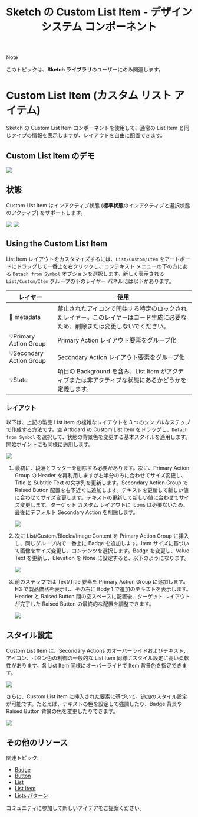 ﻿---
title: Sketch の Custom List Item - デザイン システム コンポーネント
_description: List Items コレクションは、完全なカスタマイズ可能な Custom レイアウトを作成する List Item を含みます。
_keywords: デザイン システム, デザイン システム UX, UI キット, Sketch, Ignite UI for Angular, Sketch to Angular, Angular, Angular デザイン システム, Sketch からコードをエクスポート, Angular 用のデザイン キット, Sketch HTML, Sketch to HTML, Sketch UI キット
_language: ja
---

> [!NOTE]
> このトピックは、<b>Sketch ライブラリ</b>のユーザーにのみ関連します。

# Custom List Item (カスタム リスト アイテム)

Sketch の Custom List Item コンポーネントを使用して、通常の List Item と同じタイプの情報を表示しますが、レイアウトを自由に配置できます。

## Custom List Item のデモ

<img class="responsive-img" src="../images/list_item_custom_demo.png" srcset="../images/list_item_custom_demo@2x.png 2x" />

## 状態

Custom List Item はインアクティブ状態 (**標準状態**のインアクティブと選択状態のアクティブ) をサポートします。

<img class="responsive-img" src="../images/list_item_custom_inactive.png" srcset="../images/list_item_custom_inactive@2x.png 2x" />
<img class="responsive-img" src="../images/list_item_custom_active.png" srcset="../images/list_item_custom_active@2x.png 2x" />

## Using the Custom List Item

List Item レイアウトをカスタマイズするには、`List/Custom/Item` をアートボードにドラッグして一番上を右クリックし、コンテキスト メニューの下の方にある `Detach from Symbol` オプションを選択します。新しく表示される `List/Custom/Item` グループの下のレイヤー パネルには以下があります。

| レイヤー                 | 使用                                                                                                                           |
| ------------------------ | ------------------------------------------------------------------------------------------------------------------------------ |
| 🚫 metadata  | 禁止されたアイコンで開始する特定のロックされたレイヤー。このレイヤーはコード生成に必要なため、削除または変更しないでください。 |
| 💡Primary Action Group   | Primary Action レイアウト要素をグループ化                                                                                      |
| 💡Secondary Action Group | Secondary Action レイアウト要素をグループ化                                                                                    |
| 💡State                  | 項目の Background を含み、List Item がアクティブまたは非アクティブな状態にあるかどうかを定義します。                           |

### レイアウト

以下は、上記の製品 List Item の複雑なレイアウトを 3 つのシンプルなステップで作成する方法です。空 Artboard の Custom List Item をドラッグし、`Detach from Symbol` を選択して、状態の背景色を変更する基本スタイルを適用します。開始ポイントにも同様に適用します。

<img class="responsive-img" src="../images/list_item_custom_layout0.png" srcset="../images/list_item_custom_layout0@2x.png 2x" />

1.  最初に、段落とフッターを削除する必要があります。次に、Primary Action Group の Header を再利用しますが右半分のみに合わせてサイズ変更し、Title と Subtitle Text の文字列を更新します。Secondary Action Group で Raised Button 配置を右下近くに追加します。テキストを更新して新しい値に合わせてサイズ変更します。テキストの更新して新しい値に合わせてサイズ変更します。ターゲット カスタム レイアウトに Icons は必要ないため、最後にデフォルト Secondary Action を削除します。

    <img class="responsive-img" src="../images/list_item_custom_layout1.png" srcset="../images/list_item_custom_layout1@2x.png 2x" />

2.  次に List/Custom/Blocks/Image Content を Primary Action Group に挿入し、同じグループ内で一番上に Badge を追加します。Item サイズに基づいて画像をサイズ変更し、コンテンツを選択します。Badge を変更し、Value Text を更新し、Elevation を None に設定すると、以下のようになります。

    <img class="responsive-img" src="../images/list_item_custom_layout2.png" srcset="../images/list_item_custom_layout2@2x.png 2x" />

3.  前のステップでは Text/Title 要素を Primary Action Group に追加します。H3 で製品価格を表示し、その右に Body 1 で追加のテキストを表示します。Header と Raised Button 間の空スペースに配置後、ターゲット レイアウトが完了した Raised Button の最終的な配置を調整できます。

    <img class="responsive-img" src="../images/list_item_custom_layout3.png" srcset="../images/list_item_custom_layout3@2x.png 2x" />

## スタイル設定

Custom List Item は、Secondary Actions のオーバーライドおよびテキスト、アイコン、ボタン色の制御の一般的な List Item 同様にスタイル設定に高い柔軟性があります。各 List Item 同様にオーバーライドで Item 背景色を指定できます。

<img class="responsive-img" src="../images/list_item_custom_styling.png" srcset="../images/list_item_custom_styling@2x.png 2x" />

さらに、Custom List Item に挿入された要素に基づいて、追加のスタイル設定が可能です。たとえば、テキストの色を設定して強調したり、Badge 背景や Raised Button 背景の色を変更したりできます。

<img class="responsive-img" src="../images/list_item_custom_layout_styled.png" srcset="../images/list_item_custom_layout_styled@2x.png 2x" />

## その他のリソース

関連トピック:

- [Badge](badge.md)
- [Button](button.md)
- [List](list.md)
- [List Item](list-item.md)
- [Lists パターン](../patterns/lists.md)
  <div class="divider--half"></div>

コミュニティに参加して新しいアイデアをご提案ください。
